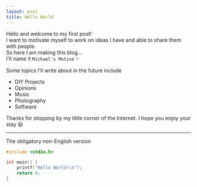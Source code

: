 ```yaml
---
layout: post
title: Hello World
---
```


Hello and welcome to my first post!  
I want to motivate myself to work on ideas I have and able to share them with people.  
So here I am making this blog...  
I'll name it `Michael's Motive` :sparkles:  

Some topics I'll write about in the future include

- DIY Projects
- Opinions
- Music
- Photography
- Software

Thanks for stopping by my little corner of the Internet. I hope you enjoy your stay :smiley:

---

The obligatory non-English version

```c
#include <stdio.h>

int main() {
    printf("Hello World!\n");
    return 0;
}
```
